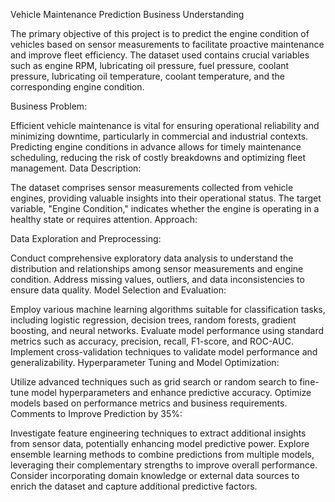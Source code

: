 Vehicle Maintenance Prediction Business Understanding

The primary objective of this project is to predict the engine condition of vehicles based on sensor measurements to facilitate proactive maintenance and improve fleet efficiency. The dataset used contains crucial variables such as engine RPM, lubricating oil pressure, fuel pressure, coolant pressure, lubricating oil temperature, coolant temperature, and the corresponding engine condition.

Business Problem:

Efficient vehicle maintenance is vital for ensuring operational reliability and minimizing downtime, particularly in commercial and industrial contexts.
Predicting engine conditions in advance allows for timely maintenance scheduling, reducing the risk of costly breakdowns and optimizing fleet management.
Data Description:

The dataset comprises sensor measurements collected from vehicle engines, providing valuable insights into their operational status.
The target variable, "Engine Condition," indicates whether the engine is operating in a healthy state or requires attention.
Approach:

Data Exploration and Preprocessing:

Conduct comprehensive exploratory data analysis to understand the distribution and relationships among sensor measurements and engine condition.
Address missing values, outliers, and data inconsistencies to ensure data quality.
Model Selection and Evaluation:

Employ various machine learning algorithms suitable for classification tasks, including logistic regression, decision trees, random forests, gradient boosting, and neural networks.
Evaluate model performance using standard metrics such as accuracy, precision, recall, F1-score, and ROC-AUC.
Implement cross-validation techniques to validate model performance and generalizability.
Hyperparameter Tuning and Model Optimization:

Utilize advanced techniques such as grid search or random search to fine-tune model hyperparameters and enhance predictive accuracy.
Optimize models based on performance metrics and business requirements.
Comments to Improve Prediction by 35%:

Investigate feature engineering techniques to extract additional insights from sensor data, potentially enhancing model predictive power.
Explore ensemble learning methods to combine predictions from multiple models, leveraging their complementary strengths to improve overall performance.
Consider incorporating domain knowledge or external data sources to enrich the dataset and capture additional predictive factors.
